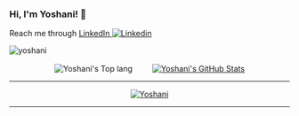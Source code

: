 ### Hi, I'm Yoshani! 👋

Reach me through [LinkedIn ![Linkedin](https://i.stack.imgur.com/gVE0j.png)](https://www.linkedin.com/in/yoshani-ranaweera/)

<!--
**Yoshani/Yoshani** is a ✨ _special_ ✨ repository because its `README.md` (this file) appears on your GitHub profile.

Here are some ideas to get you started:

- 🔭 I’m currently working on ...
- 🌱 I’m currently learning ...
- 👯 I’m looking to collaborate on ...
- 🤔 I’m looking for help with ...
- 💬 Ask me about ...
- 📫 How to reach me: ...
- 😄 Pronouns: ...
- ⚡ Fun fact: ...
-->
<p align="left" dir="auto"> <a target="_blank" rel="noopener noreferrer"><img src="https://komarev.com/ghpvc/?username=yoshani&amp;label=Profile%20views&amp;color=0e75b6&amp;style=flat" alt="yoshani" style="max-width: 100%;"></a> </p>

<p align="center">
 <img align="center" src="https://github-readme-stats.vercel.app/api/top-langs/?username=Yoshani&show_icons=true&theme=radical&count_private=true&hide=Jupyter Notebook&langs_count=7" alt="Yoshani's Top lang" />
 </a>
&nbsp; &nbsp; &nbsp; &nbsp;
<a href="https://github.com/Yoshani">
  <img align="center" src="https://github-readme-stats.vercel.app/api?username=Yoshani&show_icons=true&theme=merko&count_private=true" alt="Yoshani's GitHub Stats" />
</a>
</p>

<hr>

<p align="center">
  <a href="https://github.com/Hashara">
   <img src="https://github-profile-trophy.vercel.app/?username=Yoshani&row=1&column=5&margin-w=15" alt="Yoshani">
  </a>
</p>

<hr>
